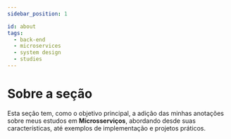 ```yaml
---
sidebar_position: 1

id: about
tags:
  - back-end
  - microservices
  - system design
  - studies
---
```


# Sobre a seção

Esta seção tem, como o objetivo principal, a adição das minhas anotações sobre meus estudos em **Microsserviços**, abordando desde suas características, até exemplos de implementação e projetos práticos.
